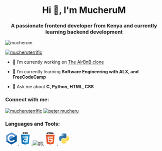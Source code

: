 <center><h1 align="center">Hi 👋, I'm <a color="red">MucheruM</a></h1></center>
<h3 align="center">A <strong>passionate</strong> frontend developer from <span>Kenya</span> and currently learning backend development</h3>

<p align="left"> <img src="https://komarev.com/ghpvc/?username=mucherum&label=Profile%20views&color=0e75b6&style=flat" alt="mucherum" /> </p>

<p align="left"> <a href="https://twitter.com/mucheruterrific" target="blank"><img src="https://img.shields.io/twitter/follow/mucheruterrific?logo=twitter&style=for-the-badge" alt="mucheruterrific" /></a> </p>

- 🔭 I’m currently working on [The AirBnB clone](https://github.com/MucheruM/AirBnB_clone)

- 🌱 I’m currently learning <strong>**Software Engineering with ALX, and FreeCodeCamp**</strong>

- 💬 Ask me about **C, Python, HTML, CSS**

<h3 align="left">Connect with me:</h3>
<p align="left">
<a href="https://twitter.com/mucheruterrific" target="blank"><img align="center" src="https://raw.githubusercontent.com/rahuldkjain/github-profile-readme-generator/master/src/images/icons/Social/twitter.svg" alt="mucheruterrific" height="30" width="40"/></a>
<a href="https://linkedin.com/in/peter mucheru" target="blank"><img align="center" src="https://raw.githubusercontent.com/rahuldkjain/github-profile-readme-generator/master/src/images/icons/Social/linked-in-alt.svg" alt="peter mucheru" height="30" width="40" /></a>
</p>

<h3 align="left">Languages <span>and</span> Tools:</h3>
<p align="left"> <a href="https://www.cprogramming.com/" target="_blank" rel="noreferrer"> <img src="https://raw.githubusercontent.com/devicons/devicon/master/icons/c/c-original.svg" alt="c" width="40" height="40"/> </a> <a href="https://www.w3schools.com/css/" target="_blank" rel="noreferrer"> <img src="https://raw.githubusercontent.com/devicons/devicon/master/icons/css3/css3-original-wordmark.svg" alt="css3" width="40" height="40"/> </a> <a href="https://git-scm.com/" target="_blank" rel="noreferrer"> <img src="https://www.vectorlogo.zone/logos/git-scm/git-scm-icon.svg" alt="git" width="40" height="40"/> </a> <a href="https://www.w3.org/html/" target="_blank" rel="noreferrer"> <img src="https://raw.githubusercontent.com/devicons/devicon/master/icons/html5/html5-original-wordmark.svg" alt="html5" width="40" height="40"/> </a> <a href="https://www.python.org" target="_blank" rel="noreferrer"> <img src="https://raw.githubusercontent.com/devicons/devicon/master/icons/python/python-original.svg" alt="python" width="40" height="40"/> </a> </p>

